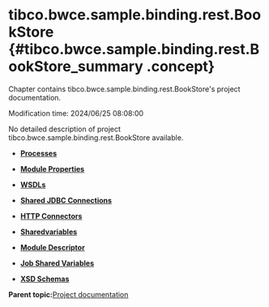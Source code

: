 # tibco.bwce.sample.binding.rest.BookStore {#tibco.bwce.sample.binding.rest.BookStore_summary .concept}

Chapter contains tibco.bwce.sample.binding.rest.BookStore's project documentation.

Modification time: 2024/06/25 08:08:00

No detailed description of project tibco.bwce.sample.binding.rest.BookStore available.

-   **[Processes](../../projects/tibco.bwce.sample.binding.rest.BookStore/common/process.md)**  

-   **[Module Properties](../../projects/tibco.bwce.sample.binding.rest.BookStore/common/substvar.md)**  

-   **[WSDLs](../../projects/tibco.bwce.sample.binding.rest.BookStore/common/wsdl.md)**  

-   **[Shared JDBC Connections](../../projects/tibco.bwce.sample.binding.rest.BookStore/common/sharedjdbc.md)**  

-   **[HTTP Connectors](../../projects/tibco.bwce.sample.binding.rest.BookStore/common/httpConnector.md)**  

-   **[Sharedvariables](../../projects/tibco.bwce.sample.binding.rest.BookStore/common/sharedvariable.md)**  

-   **[Module Descriptor](../../projects/tibco.bwce.sample.binding.rest.BookStore/common/moduleDescriptor.md)**  

-   **[Job Shared Variables](../../projects/tibco.bwce.sample.binding.rest.BookStore/common/jobsharedvariable.md)**  

-   **[XSD Schemas](../../projects/tibco.bwce.sample.binding.rest.BookStore/common/xsd.md)**  


**Parent topic:**[Project documentation](../../projects/projects.md)

